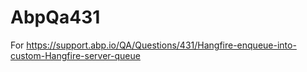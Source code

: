 # AbpQa431
For https://support.abp.io/QA/Questions/431/Hangfire-enqueue-into-custom-Hangfire-server-queue

